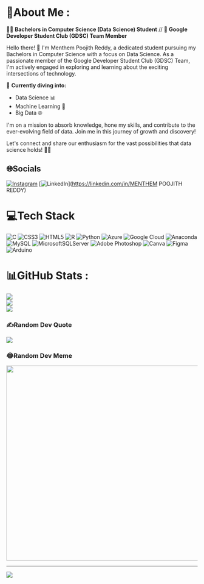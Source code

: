 # 💫About Me :
👨‍🎓 **Bachelors in Computer Science (Data Science) Student** //
🌟 **Google Developer Student Club (GDSC) Team Member**

Hello there! 👋 I'm Menthem Poojith Reddy, a dedicated student pursuing my Bachelors in Computer Science with a focus on Data Science. As a passionate member of the Google Developer Student Club (GDSC) Team, I'm actively engaged in exploring and learning about the exciting intersections of technology.

🚀 **Currently diving into:**
- Data Science 📊
- Machine Learning 🤖
- Big Data 🌐

I'm on a mission to absorb knowledge, hone my skills, and contribute to the ever-evolving field of data. Join me in this journey of growth and discovery!

Let's connect and share our enthusiasm for the vast possibilities that data science holds! 🚀✨


## 🌐Socials
[![Instagram](https://img.shields.io/badge/Instagram-%23E4405F.svg?logo=Instagram&logoColor=white)](https://instagram.com/poojith._.reddy) [![LinkedIn](https://img.shields.io/badge/LinkedIn-%230077B5.svg?logo=linkedin&logoColor=white)](https://linkedin.com/in/MENTHEM POOJITH REDDY) 

# 💻Tech Stack
![C](https://img.shields.io/badge/c-%2300599C.svg?style=for-the-badge&logo=c&logoColor=white) ![CSS3](https://img.shields.io/badge/css3-%231572B6.svg?style=for-the-badge&logo=css3&logoColor=white) ![HTML5](https://img.shields.io/badge/html5-%23E34F26.svg?style=for-the-badge&logo=html5&logoColor=white) ![R](https://img.shields.io/badge/r-%23276DC3.svg?style=for-the-badge&logo=r&logoColor=white) ![Python](https://img.shields.io/badge/python-3670A0?style=for-the-badge&logo=python&logoColor=ffdd54) ![Azure](https://img.shields.io/badge/azure-%230072C6.svg?style=for-the-badge&logo=azure-devops&logoColor=white) ![Google Cloud](https://img.shields.io/badge/Google%20Cloud-%234285F4.svg?style=for-the-badge&logo=google-cloud&logoColor=white) ![Anaconda](https://img.shields.io/badge/Anaconda-%2344A833.svg?style=for-the-badge&logo=anaconda&logoColor=white) ![MySQL](https://img.shields.io/badge/mysql-%2300f.svg?style=for-the-badge&logo=mysql&logoColor=white) ![MicrosoftSQLServer](https://img.shields.io/badge/Microsoft%20SQL%20Sever-CC2927?style=for-the-badge&logo=microsoft%20sql%20server&logoColor=white) ![Adobe Photoshop](https://img.shields.io/badge/adobephotoshop-%2331A8FF.svg?style=for-the-badge&logo=adobephotoshop&logoColor=white) ![Canva](https://img.shields.io/badge/Canva-%2300C4CC.svg?style=for-the-badge&logo=Canva&logoColor=white) 	![Figma](https://img.shields.io/badge/figma-%23F24E1E.svg?style=for-the-badge&logo=figma&logoColor=white) ![Arduino](https://img.shields.io/badge/-Arduino-00979D?style=for-the-badge&logo=Arduino&logoColor=white)
# 📊GitHub Stats :
![](https://github-readme-stats.vercel.app/api?username=poojith-reddy&theme=radical&hide_border=true&include_all_commits=true&count_private=false)<br/>
![](https://github-readme-streak-stats.herokuapp.com/?user=poojith-reddy&theme=radical&hide_border=true)<br/>
![](https://github-readme-stats.vercel.app/api/top-langs/?username=poojith-reddy&theme=radical&hide_border=true&include_all_commits=true&count_private=false&layout=compact)

### ✍️Random Dev Quote
![](https://quotes-github-readme.vercel.app/api?type=horizontal&theme=radical)

### 😂Random Dev Meme
<img src="https://random-memer.herokuapp.com/" width="512px"/>

---
[![](https://visitcount.itsvg.in/api?id=poojith-reddy&icon=0&color=0)](https://visitcount.itsvg.in)
